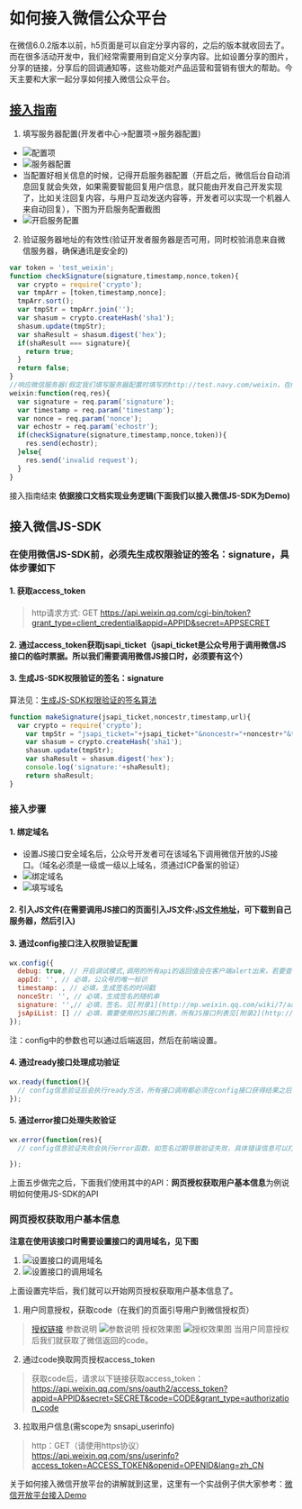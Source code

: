# 如何接入微信公众平台

在微信6.0.2版本以前，h5页面是可以自定分享内容的，之后的版本就收回去了。而在很多活动开发中，我们经常需要用到自定义分享内容。比如设置分享的图片，分享的链接，分享后的回调通知等，这些功能对产品运营和营销有很大的帮助。今天主要和大家一起分享如何接入微信公众平台。

## [接入指南](http://mp.weixin.qq.com/wiki/17/2d4265491f12608cd170a95559800f2d.html)

1. 填写服务器配置(开发者中心->配置项->服务器配置)
  + ![配置项](https://mmbiz.qlogo.cn/mmbiz/E7ia3F4UicMx8k28bBHO9FMYsNxicX7BGB5eB2Wxt8dnEoicEDibVx4BzDFbiaevB6EL1yQXGBFbLZz65BiatdLzOEhjQ/0?wx_fmt=png)
  + ![服务器配置](https://mmbiz.qlogo.cn/mmbiz/E7ia3F4UicMx8k28bBHO9FMYsNxicX7BGB5pASnqHb9CWuY7C1tm8hSDFyDR0SUls9W4qwib3cw0deNmmeE5qSzGXA/0?wx_fmt=png)
  + 当配置好相关信息的时候，记得开启服务器配置（开启之后，微信后台自动消息回复就会失效，如果需要智能回复用户信息，就只能由开发自己开发实现了，比如关注回复内容，与用户互动发送内容等，开发者可以实现一个机器人来自动回复），下图为开启服务配置截图
  + ![开启服务配置](https://mmbiz.qlogo.cn/mmbiz/E7ia3F4UicMx8k28bBHO9FMYsNxicX7BGB5bibf4picuNXLaT2oIebO8Oc7YaZrYhqErWicCtlDCSZBCTy4pZ4rXZRRQ/0?wx_fmt=png)

2. 验证服务器地址的有效性(验证开发者服务器是否可用，同时校验消息来自微信服务器，确保通讯是安全的)
```js
var token = 'test_weixin';
function checkSignature(signature,timestamp,nonce,token){
  var crypto = require('crypto');
  var tmpArr = [token,timestamp,nonce];
  tmpArr.sort();
  var tmpStr = tmpArr.join('');
  var shasum = crypto.createHash('sha1');
  shasum.update(tmpStr);
  var shaResult = shasum.digest('hex');
  if(shaResult === signature){
  	return true;
  }
  return false;
}
//响应微信服务器(假定我们填写服务器配置时填写的http://test.navy.com/weixin，在nodejs中处理这条路由的代码如下)
weixin:function(req,res){
  var signature = req.param('signature');
  var timestamp = req.param('timestamp');
  var nonce = req.param('nonce');
  var echostr = req.param('echostr');
  if(checkSignature(signature,timestamp,nonce,token)){
    res.send(echostr);
  }else{
    res.send('invalid request');
  }
}
```
接入指南结束
**依据接口文档实现业务逻辑(下面我们以接入微信JS-SDK为Demo)**

## 接入微信JS-SDK

### 在使用微信JS-SDK前，必须先生成权限验证的签名：signature，具体步骤如下

#### 1. 获取access_token
> http请求方式: GET
> https://api.weixin.qq.com/cgi-bin/token?grant_type=client_credential&appid=APPID&secret=APPSECRET

#### 2. 通过access_token获取jsapi_ticket（jsapi_ticket是公众号用于调用微信JS接口的临时票据。所以我们需要调用微信JS接口时，必须要有这个）
#### 3. 生成JS-SDK权限验证的签名：signature
算法见：[生成JS-SDK权限验证的签名算法](http://mp.weixin.qq.com/wiki/7/aaa137b55fb2e0456bf8dd9148dd613f.html)
```js
function makeSignature(jsapi_ticket,noncestr,timestamp,url){
  var crypto = require('crypto');
	var tmpStr = "jsapi_ticket="+jsapi_ticket+"&noncestr="+noncestr+"&timestamp="+timestamp+"&url="+url;
	var shasum = crypto.createHash('sha1');
	shasum.update(tmpStr);
	var shaResult = shasum.digest('hex');
	console.log('signature:'+shaResult);
	return shaResult;
}
```
### 接入步骤

#### 1. 绑定域名
  + 设置JS接口安全域名后，公众号开发者可在该域名下调用微信开放的JS接口。（域名必须是一级或一级以上域名，须通过ICP备案的验证）
  + ![绑定域名](https://mmbiz.qlogo.cn/mmbiz/E7ia3F4UicMx8k28bBHO9FMYsNxicX7BGB5CbbiaFryicPZPCd6YMJPQEtx8z8XwVWQqCnT83YtQgONp2eEHkgs5BxA/0?wx_fmt=png)
  + ![填写域名](https://mmbiz.qlogo.cn/mmbiz/E7ia3F4UicMx8k28bBHO9FMYsNxicX7BGB5Q0Po2ntZODU2f7Vd1AaZFiaRSrxsvkyFfqZ3FOeGu8zrB4ncVfJfPMQ/0?wx_fmt=png)
 
#### 2. 引入JS文件(在需要调用JS接口的页面引入JS文件:[JS文件地址](http://res.wx.qq.com/open/js/jweixin-1.0.0.js)，可下载到自己服务器，然后引入)

#### 3. 通过config接口注入权限验证配置
```js
wx.config({
  debug: true, // 开启调试模式,调用的所有api的返回值会在客户端alert出来，若要查看传入的参数，可以在pc端打开，参数信息会通过log打出，仅在pc端时才会打印。
  appId: '', // 必填，公众号的唯一标识
  timestamp: , // 必填，生成签名的时间戳
  nonceStr: '', // 必填，生成签名的随机串
  signature: '',// 必填，签名，见[附录1](http://mp.weixin.qq.com/wiki/7/aaa137b55fb2e0456bf8dd9148dd613f.html#.E6.AD.A5.E9.AA.A4.E4.BA.8C.EF.BC.9A.E5.BC.95.E5.85.A5JS.E6.96.87.E4.BB.B6)
  jsApiList: [] // 必填，需要使用的JS接口列表，所有JS接口列表见[附录2](http://mp.weixin.qq.com/wiki/7/aaa137b55fb2e0456bf8dd9148dd613f.html#.E6.AD.A5.E9.AA.A4.E4.BA.8C.EF.BC.9A.E5.BC.95.E5.85.A5JS.E6.96.87.E4.BB.B6)
});
```
注：config中的参数也可以通过后端返回，然后在前端设置。

#### 4. 通过ready接口处理成功验证
```js
wx.ready(function(){
  // config信息验证后会执行ready方法，所有接口调用都必须在config接口获得结果之后，config是一个客户端的异步操作，所以如果需要在页面加载时就调用相关接口，则须把相关接口放在ready函数中调用来确保正确执行。对于用户触发时才调用的接口，则可以直接调用，不需要放在ready函数中。
});
```

#### 5. 通过error接口处理失败验证
```js
wx.error(function(res){
  // config信息验证失败会执行error函数，如签名过期导致验证失败，具体错误信息可以打开config的debug模式查看，也可以在返回的res参数中查看，对于SPA可以在这里更新签名。

});
```
上面五步做完之后，下面我们使用其中的API：**网页授权获取用户基本信息**为例说明如何使用JS-SDK的API

### 网页授权获取用户基本信息
**注意在使用该接口时需要设置接口的调用域名，见下图**
1. ![设置接口的调用域名](https://mmbiz.qlogo.cn/mmbiz/E7ia3F4UicMx8k28bBHO9FMYsNxicX7BGB506AhK19vW7a3wnpbPAcKEtHiawt5QCCHfVVM3XiaHYcHJSqWa4ibX4gng/0?wx_fmt=png)
2. ![设置接口的调用域名](https://mmbiz.qlogo.cn/mmbiz/E7ia3F4UicMx8k28bBHO9FMYsNxicX7BGB5Ep9MShkOTrzicFA9epFkNzPd7CrdfONNd2jicT76hzmoLBBp1JfSOgtg/0?wx_fmt=png)

上面设置完毕后，我们就可以开始网页授权获取用户基本信息了。

1. 用户同意授权，获取code（在我们的页面引导用户到微信授权页）
> [授权链接](https://open.weixin.qq.com/connect/oauth2/authorize?appid=APPID&redirect_uri=REDIRECT_URI&response_type=code&scope=SCOPE&state=STATE#wechat_redirect)
> 参数说明
> ![参数说明](https://mmbiz.qlogo.cn/mmbiz/E7ia3F4UicMx8k28bBHO9FMYsNxicX7BGB5IXy2XAMdc1CPHfYBenRW5gLtkdN63mEXe8JIkTibbD02HWRclv4caYA/0?wx_fmt=png)
> 授权效果图
> ![授权效果图](https://mmbiz.qlogo.cn/mmbiz/E7ia3F4UicMx8k28bBHO9FMYsNxicX7BGB5amo0qBCo7aLEpEMjvs7heiazibtRqta3db9MPuF47Bkf9sMOvKkr9HoA/0?wx_fmt=png)
> 当用户同意授权后我们就获取了微信返回的code。

2. 通过code换取网页授权access_token
> 获取code后，请求以下链接获取access_token：https://api.weixin.qq.com/sns/oauth2/access_token?appid=APPID&secret=SECRET&code=CODE&grant_type=authorization_code

3. 拉取用户信息(需scope为 snsapi_userinfo)
> http：GET（请使用https协议）
> https://api.weixin.qq.com/sns/userinfo?access_token=ACCESS_TOKEN&openid=OPENID&lang=zh_CN

关于如何接入微信开放平台的讲解就到这里，这里有一个实战例子供大家参考：[微信开放平台接入Demo](https://github.com/navyxie/wechat-develop-code)
